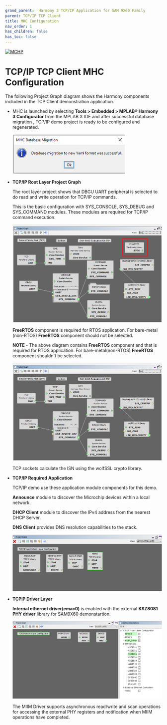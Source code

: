 ```yaml
---
grand_parent:  Harmony 3 TCP/IP Application for SAM 9X60 Family
parent: TCP/IP TCP Client
title: MHC Configuration
nav_order: 1
has_children: false
has_toc: false
---
```

[![MCHP](https://www.microchip.com/ResourcePackages/Microchip/assets/dist/images/logo.png)](https://www.microchip.com)

# TCP/IP TCP Client MHC Configuration

The following Project Graph diagram shows the Harmony components included in the TCP Client demonstration application.

* MHC is launched by selecting **Tools > Embedded > MPLAB® Harmony 3 Configurator** from the MPLAB X IDE and after successful database migration , TCP/IP demo project is ready to be configured and regenerated.

    ![tcpip_sam9x60_project](images/database_migration_successful.png)

* **TCP/IP Root Layer Project Graph**

  The root layer project shows that DBGU UART peripheral is selected to do read and write operation for TCP/IP commands.

  This is the basic configuration with SYS_CONSOLE, SYS_DEBUG and SYS_COMMAND modules. These modules are required for TCP/IP command execution.

  ![tcpip_sam9x60_project](images/tcpip_tcp_9x60_root_rtos.png)

  **FreeRTOS** component is required for RTOS application. For bare-metal (non-RTOS) **FreeRTOS** component should not be selected.

  **NOTE** - The above diagram contains **FreeRTOS** component  and that is required for RTOS application. For bare-metal(non-RTOS) **FreeRTOS** component shouldn't be selected.
  
  ![tcpip_sam9x60_project](images/tcpip_tcp_9x60_root.png)
  
  TCP sockets calculate the ISN using the wolfSSL crypto library. 

* **TCP/IP Required Application**

  TCP/IP demo use these application module components for this demo. 
  
  **Announce** module to discover the Microchip devices within a local network.
  
  **DHCP Client** module to discover the IPv4 address from the nearest DHCP Server.
  
  **DNS Client** provides DNS resolution capabilities to the stack. 
  
    ![tcpip_sam9x60_project](images/tcpip_tcp_9x60_app.png)

* **TCPIP Driver Layer** 

  **Internal ethernet driver(emac0)** is enabled with the external **KSZ8081 PHY driver** library for SAM9X60 demonstartion. 

    ![tcpip_sam9x60_project](images/tcpip_default_driver_9x60.png)

  The MIIM Driver supports asynchronous read/write and scan operations for accessing the external PHY registers and notification when MIIM operations have completed.

